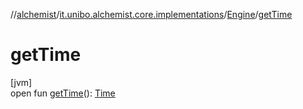 //[alchemist](../../../index.md)/[it.unibo.alchemist.core.implementations](../index.md)/[Engine](index.md)/[getTime](get-time.md)

# getTime

[jvm]\
open fun [getTime](get-time.md)(): [Time](../../it.unibo.alchemist.model.interfaces/-time/index.md)

